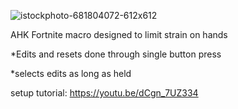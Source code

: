 ![istockphoto-681804072-612x612](https://github.com/user-attachments/assets/a663a626-405a-4c2e-8b38-e744c87190be)

AHK Fortnite macro designed to limit strain on hands

*Edits and resets done through single button press

*selects edits as long as held

setup tutorial: https://youtu.be/dCgn_7UZ334

 
